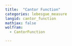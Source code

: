```yaml
---
title:  "Cantor Function"
categories: lebesgue_measure
langid: cantor_function
mathjax: false
wolfram:
  - CantorFunction

---
```


<div id='DEMO_CantorFunction'></div>

